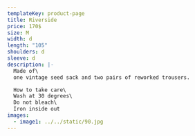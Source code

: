 ```yaml
---
templateKey: product-page
title: Riverside
price: 170$
size: M
width: d
length: "105"
shoulders: d
sleeve: d
description: |-
  Made of\
  one vintage seed sack and two pairs of reworked trousers. 

  How to take care\
  Wash at 30 degrees\
  Do not bleach\
  Iron inside out
images:
  - image1: ../../static/90.jpg
---
```


